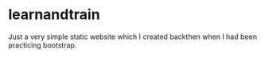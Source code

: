 # learnandtrain
Just a very simple static website which I created backthen when I had been practicing bootstrap.
